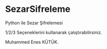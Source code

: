 # SezarSifreleme
Python ile Sezar Şifrelemesi

1/2/3 Seçeneklerini kullanarak çalıştırabilirsiniz.

Muhammed Enes KÜTÜK.
